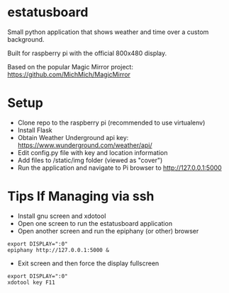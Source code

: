 # estatusboard
Small python application that shows weather and time over a custom background.

Built for raspberry pi with the official 800x480 display.

Based on the popular Magic Mirror project:  https://github.com/MichMich/MagicMirror

# Setup
* Clone repo to the raspberry pi (recommended to use virtualenv)
* Install Flask
* Obtain Weather Underground api key:  https://www.wunderground.com/weather/api/
* Edit config.py file with key and location information
* Add files to /static/img folder (viewed as "cover")
* Run the application and navigate to Pi browser to http://127.0.0.1:5000

# Tips If Managing via ssh
* Install gnu screen and xdotool
* Open one screen to run the estatusboard application
* Open another screen and run the epiphany (or other) browser
```
export DISPLAY=":0"
epiphany http://127.0.0.1:5000 &
```
* Exit screen and then force the display fullscreen
```
export DISPLAY=":0"
xdotool key F11
```

